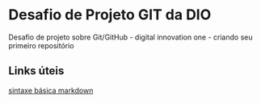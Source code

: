 # Desafio de Projeto GIT da DIO
Desafio de projeto sobre Git/GitHub - digital innovation one - criando seu primeiro repositório

## Links úteis
[sintaxe básica markdown](https://www.markdownguide.org/basic-syntax/)
